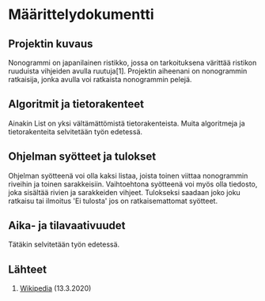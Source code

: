 #  Määrittelydokumentti


## Projektin kuvaus

 Nonogrammi on japanilainen ristikko, jossa on tarkoituksena värittää ristikon ruuduista vihjeiden avulla ruutuja[1]. Projektin aiheenani on nonogrammin ratkaisija, jonka avulla voi ratkaista nonogrammin pelejä.


## Algoritmit ja tietorakenteet

Ainakin List on yksi vältämättömistä tietorakenteista. Muita algoritmeja ja tietorakenteita selvitetään työn edetessä.


## Ohjelman syötteet ja tulokset

Ohjelman syötteenä voi olla kaksi listaa, joista toinen viittaa nonogrammin riveihin ja toinen sarakkeisiin. Vaihtoehtona syötteenä voi myös olla tiedosto, joka sisältää rivien ja sarakkeiden vihjeet. Tulokseksi saadaan joko joku ratkaisu tai ilmoitus 'Ei tulosta' jos on ratkaisemattomat syötteet.


## Aika- ja tilavaativuudet

Tätäkin selvitetään työn edetessä.


## Lähteet
1. [Wikipedia](https://fi.wikipedia.org/wiki/Japanilainen_ristikko) (13.3.2020)